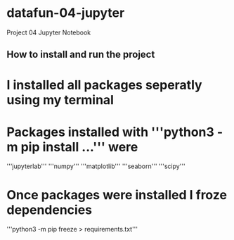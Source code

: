 # datafun-04-jupyter
Project 04 Jupyter Notebook
## How to install and run the project

# I installed all packages seperatly using my terminal
# Packages installed with '''python3 -m pip install ...''' were
'''jupyterlab'''
'''numpy'''
'''matplotlib'''
'''seaborn'''
'''scipy'''

# Once packages were installed I froze dependencies
'''python3 -m pip freeze > requirements.txt'''